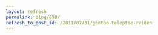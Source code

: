 ```yaml
---
layout: refresh
permalink: blog/698/
refresh_to_post_id: /2011/07/31/gentoo-teleptse-rviden
---
```

